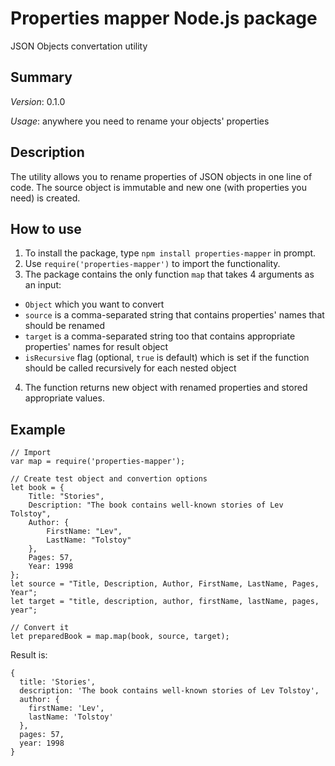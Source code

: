 # Properties mapper Node.js package
JSON Objects convertation utility

## Summary
_Version_: 0.1.0

_Usage_: anywhere you need to rename your objects' properties

## Description
The utility allows you to rename properties of JSON objects in one line of code. The source object is immutable and new one (with properties you need) is created.


## How to use
1. To install the package, type `npm install properties-mapper` in prompt.
2. Use `require('properties-mapper')` to import the functionality.
3. The package contains the only function `map` that takes 4 arguments as an input:
  * `Object` which you want to convert
  * `source` is a comma-separated string that contains properties' names that should be renamed
  * `target` is a comma-separated string too that contains appropriate properties' names for result object
  * `isRecursive` flag (optional, `true` is default) which is set if the function should be called recursively for each nested object
4. The function returns new object with renamed properties and stored appropriate values.


## Example
```
// Import 
var map = require('properties-mapper');

// Create test object and convertion options
let book = {
	Title: "Stories",
	Description: "The book contains well-known stories of Lev Tolstoy",
	Author: {
		FirstName: "Lev",
		LastName: "Tolstoy"
	},
	Pages: 57,
	Year: 1998
};
let source = "Title, Description, Author, FirstName, LastName, Pages, Year";
let target = "title, description, author, firstName, lastName, pages, year";

// Convert it
let preparedBook = map.map(book, source, target);

```
Result is:
```
{ 
  title: 'Stories',
  description: 'The book contains well-known stories of Lev Tolstoy',
  author: { 
    firstName: 'Lev', 
    lastName: 'Tolstoy' 
  },
  pages: 57,
  year: 1998 
}
```
